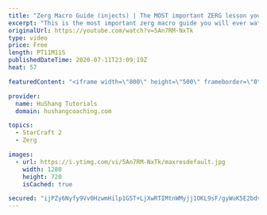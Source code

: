 ```yaml
---
title: "Zerg Macro Guide (injects) | The MOST important ZERG lesson you've ever had [Starcraft 2]"
excerpt: "This is the most important zerg macro guide you will ever watch! Make sure to watch till the end to get extra tips on maintaining a strong macro cycle without missing a beat!  The MOST important ZERG lesson you've ever had  #zerg #macro #guide #starcraft #sc2  Coaching --------------------------------------------------------------------------"
originalUrl: https://youtube.com/watch?v=5An7RM-NxTk
type: video
price: Free
length: PT11M11S
publishedDateTime: 2020-07-11T23:09:19Z
heat: 57

featuredContent: "<iframe width=\"800\" height=\"500\" frameborder=\"0\" src=\"https://www.youtube.com/embed/5An7RM-NxTk\" allow=\"accelerometer; autoplay; encrypted-media; gyroscope; picture-in-picture\" allowfullscreen></iframe>"

provider:
  name: HuShang Tutorials
  domain: hushangcoaching.com

topics:
  - StarCraft 2
  - Zerg

images:
  - url: https://i.ytimg.com/vi/5An7RM-NxTk/maxresdefault.jpg
    width: 1280
    height: 720
    isCached: true

secured: "ijPZy6Nyfy9Vv0HzwmHilp1G5T+LjXwRTIMtnWMyjj1OKL9sF/gyWuK5E2bdvwB/0UflkXGUBXy6KC2i2NAKPJihvh0JgEq42y9ONCgXAWHOfFGVcryvfe5qmcSBnzDG48tLOM9b58JY1RZFgl6MAnFLzxMUDcqnChOc6ZqgQO60D/St4Tzz5YUcuwptumOzTyNxkEoWCfl8rveeTMBNXtLBRHfTpiJV3eQ2zWybECgevFxl2G4EhQ03ryc04pphCn5AP3r17qc7mDH/22a3onlOjGxlFMbVJNTuaoFQOfLNsjlgs+tIrIM4bGVT7EK4zVAeoHV3yS8dH9JNQSbD998ZaU5qsv1NW7JGkTa6vhkgBynTWFhttQhMZCVb2sSJdjIycxHlUb/twsPBOdPfHx/OyJQFa07YzOicJjjPKeU=;FGOajeo4zDLtBhC4xmtFDg=="
---
```


